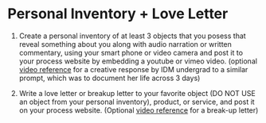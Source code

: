 # Personal Inventory + Love Letter

1. Create a personal inventory of at least 3 objects that you posess that reveal something about you along with audio narration or written commentary, using your smart phone or video camera and post it to your process website by embedding a youtube or vimeo video. (optional [video reference](https://www.youtube.com/watch?v=fj7qDsCnUv4) for a creative response by IDM undergrad to a similar prompt, which was to document her life across 3 days)

2. Write a love letter or breakup letter to your favorite object (DO NOT USE an object from your personal inventory), product, or service, and post it on your process website. (Optional [video reference](http://cdn.embedly.com/widgets/media.html?src=https%3A%2F%2Fplayer.vimeo.com%2Fvideo%2F11854531&url=https%3A%2F%2Fvimeo.com%2F11854531&image=https%3A%2F%2Fi.vimeocdn.com%2Fvideo%2F65852382_1280.jpg&key=5cbac80a25df462a99e58eccd801acc0&type=text%2Fhtml&schema=vimeo ) for a break-up letter)
